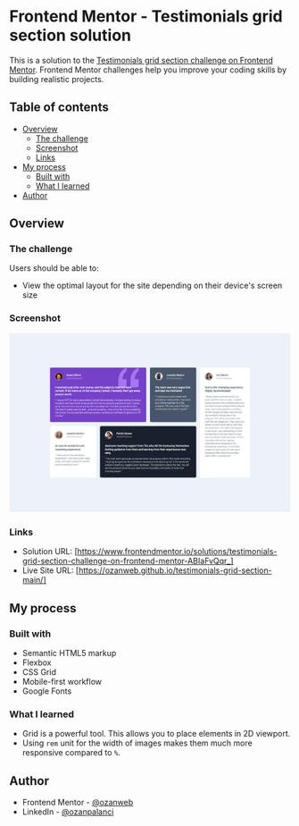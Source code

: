 # Frontend Mentor - Testimonials grid section solution

This is a solution to the [Testimonials grid section challenge on Frontend Mentor](https://www.frontendmentor.io/challenges/testimonials-grid-section-Nnw6J7Un7). Frontend Mentor challenges help you improve your coding skills by building realistic projects. 

## Table of contents

- [Overview](#overview)
  - [The challenge](#the-challenge)
  - [Screenshot](#screenshot)
  - [Links](#links)
- [My process](#my-process)
  - [Built with](#built-with)
  - [What I learned](#what-i-learned)
- [Author](#author)


## Overview

### The challenge

Users should be able to:

- View the optimal layout for the site depending on their device's screen size

### Screenshot

![](./screenshot.png)

### Links

- Solution URL: [https://www.frontendmentor.io/solutions/testimonials-grid-section-challenge-on-frontend-mentor-ABIaFvQqr_]
- Live Site URL: [https://ozanweb.github.io/testimonials-grid-section-main/]

## My process

### Built with

- Semantic HTML5 markup
- Flexbox
- CSS Grid
- Mobile-first workflow
- Google Fonts

### What I learned

- Grid is a powerful tool. This allows you to place elements in 2D viewport.
- Using ```rem``` unit for the width of images makes them much more responsive compared to ```%```.

## Author

- Frontend Mentor - [@ozanweb](https://www.frontendmentor.io/profile/ozanweb)
- LinkedIn - [@ozanpalanci](https://www.linkedin.com/in/ozanpalanci/)

